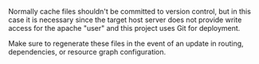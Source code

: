 Normally cache files shouldn't be committed to version control, but in this case
it is necessary since the target host server does not provide write access for the
apache "user" and this project uses Git for deployment.

Make sure to regenerate these files in the event of an update in routing,
dependencies, or resource graph configuration.